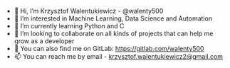 - 👋 Hi, I’m Krzysztof Walentukiewicz - @walenty500
- 👀 I’m interested in Machine Learning, Data Science and Automation
- 🌱 I’m currently learning Python and C
- 💞️ I’m looking to collaborate on all kinds of projects that can help me grow as a developer
- 🦊 You can also find me on GitLab: https://gitlab.com/walenty500
- 📫 You can reach me by email - krzysztof.walentukiewicz2@gmail.com

<!---
walenty500/walenty500 is a ✨ special ✨ repository because its `README.md` (this file) appears on your GitHub profile.
You can click the Preview link to take a look at your changes.
--->
